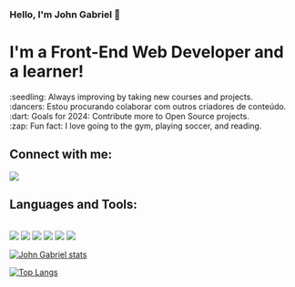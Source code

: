 ### Hello, I'm John Gabriel :wave:
<h1>I'm a Front-End Web Developer and a learner!</h1>
<p>
 :seedling: Always improving by taking new courses and projects.
  <br>
  :dancers: Estou procurando colaborar com outros criadores de conteúdo.
  <br>
  :dart: Goals for 2024: Contribute more to Open Source projects.
  <br>
  :zap: Fun fact: I love going to the gym, playing soccer, and reading.
</p>
<h2>Connect with me:</h2>
<a href="https://www.linkedin.com/in/john-gabriel13/"><img src="https://img.shields.io/badge/LinkedIn-0077B5?style=for-the-badge&logo=linkedin&logoColor=white"></a>
<br>
<h2>Languages and Tools:</h2>
<br>
<img src="https://img.shields.io/badge/JavaScript-F7DF1E?style=for-the-badge&logo=javascript&logoColor=black">
<img src="https://img.shields.io/badge/CSS3-1572B6?style=for-the-badge&logo=css3&logoColor=white"> 
<img src="https://img.shields.io/badge/HTML5-E34F26?style=for-the-badge&logo=html5&logoColor=white">
<img src="https://img.shields.io/badge/React-20232A?style=for-the-badge&logo=react&logoColor=61DAFB">
<img src="https://img.shields.io/badge/Visual_Studio_Code-0078D4?style=for-the-badge&logo=visual%20studio%20code&logoColor=white">
<img src="https://img.shields.io/badge/GIT-E44C30?style=for-the-badge&logo=git&logoColor=white">

[![John Gabriel stats](https://github-readme-stats.vercel.app/api?username=johngabriel13)](https://github.com/anuraghazra/github-readme-stats)

[![Top Langs](https://github-readme-stats.vercel.app/api/top-langs/?username=johngabriel13)](https://github.com/anuraghazra/github-readme-stats)
